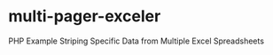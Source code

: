 multi-pager-exceler
===================

PHP Example Striping Specific Data from Multiple Excel Spreadsheets
